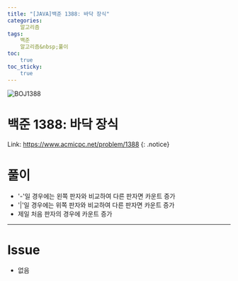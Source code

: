 ```yaml
---
title: "[JAVA]백준 1388: 바닥 장식"
categories:
    알고리즘
tags:
    백준
    알고리즘&nbsp;풀이
toc:
    true
toc_sticky:
    true
---
```

![BOJ1388](https://user-images.githubusercontent.com/77597885/233847548-724ffcbe-431b-4da4-82f9-23093c25b7e0.png)


# 백준 1388: 바닥 장식
Link: <https://www.acmicpc.net/problem/1388>
{: .notice}


# 풀이
* '-'일 경우에는 왼쪽 판자와 비교하여 다른 판자면 카운트 증가
* '|'일 경우에는 위쪽 판자와 비교하여 다른 판자면 카운트 증가
* 제일 처음 판자의 경우에 카운트 증가

<script src="https://gist.github.com/cuzzzu1318/993969ab535323e1fb73a742d09e4547.js"></script>
***

# Issue

* 없음